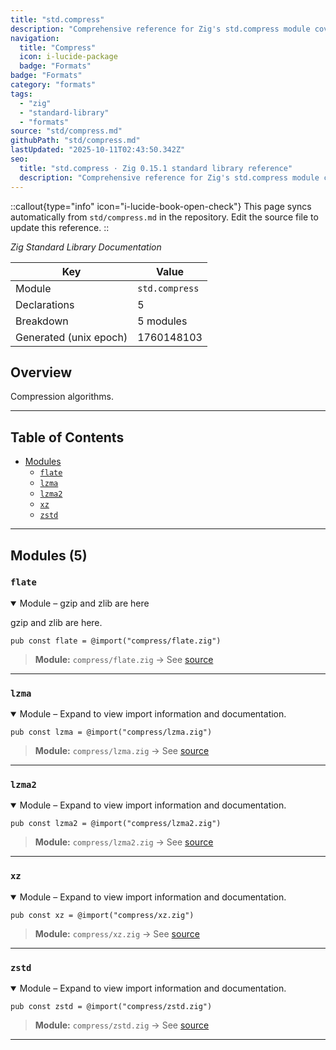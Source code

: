 ```yaml
---
title: "std.compress"
description: "Comprehensive reference for Zig's std.compress module covering binary parsing, archive handling, and structured formats."
navigation:
  title: "Compress"
  icon: i-lucide-package
  badge: "Formats"
badge: "Formats"
category: "formats"
tags:
  - "zig"
  - "standard-library"
  - "formats"
source: "std/compress.md"
githubPath: "std/compress.md"
lastUpdated: "2025-10-11T02:43:50.342Z"
seo:
  title: "std.compress · Zig 0.15.1 standard library reference"
  description: "Comprehensive reference for Zig's std.compress module covering binary parsing, archive handling, and structured formats."
---
```

::callout{type="info" icon="i-lucide-book-open-check"}
This page syncs automatically from `std/compress.md` in the repository. Edit the source file to update this reference.
::

*Zig Standard Library Documentation*

| Key | Value |
| --- | --- |
| Module | `std.compress` |
| Declarations | 5 |
| Breakdown | 5 modules |
| Generated (unix epoch) | 1760148103 |

## Overview

Compression algorithms.

---

## Table of Contents

- [Modules](#modules)
  - [`flate`](#module-flate)
  - [`lzma`](#module-lzma)
  - [`lzma2`](#module-lzma2)
  - [`xz`](#module-xz)
  - [`zstd`](#module-zstd)

---

## Modules (5)

### <a id="module-flate"></a>`flate`

<details class="declaration-card" open>
<summary>Module – gzip and zlib are here</summary>

gzip and zlib are here.

```zig
pub const flate = @import("compress/flate.zig")
```

> **Module:** `compress/flate.zig` → See [source](https://raw.githubusercontent.com/ziglang/zig/refs/heads/master/lib/std/compress/flate.zig)

</details>

---

### <a id="module-lzma"></a>`lzma`

<details class="declaration-card" open>
<summary>Module – Expand to view import information and documentation.</summary>

```zig
pub const lzma = @import("compress/lzma.zig")
```

> **Module:** `compress/lzma.zig` → See [source](https://raw.githubusercontent.com/ziglang/zig/refs/heads/master/lib/std/compress/lzma.zig)

</details>

---

### <a id="module-lzma2"></a>`lzma2`

<details class="declaration-card" open>
<summary>Module – Expand to view import information and documentation.</summary>

```zig
pub const lzma2 = @import("compress/lzma2.zig")
```

> **Module:** `compress/lzma2.zig` → See [source](https://raw.githubusercontent.com/ziglang/zig/refs/heads/master/lib/std/compress/lzma2.zig)

</details>

---

### <a id="module-xz"></a>`xz`

<details class="declaration-card" open>
<summary>Module – Expand to view import information and documentation.</summary>

```zig
pub const xz = @import("compress/xz.zig")
```

> **Module:** `compress/xz.zig` → See [source](https://raw.githubusercontent.com/ziglang/zig/refs/heads/master/lib/std/compress/xz.zig)

</details>

---

### <a id="module-zstd"></a>`zstd`

<details class="declaration-card" open>
<summary>Module – Expand to view import information and documentation.</summary>

```zig
pub const zstd = @import("compress/zstd.zig")
```

> **Module:** `compress/zstd.zig` → See [source](https://raw.githubusercontent.com/ziglang/zig/refs/heads/master/lib/std/compress/zstd.zig)

</details>

---


